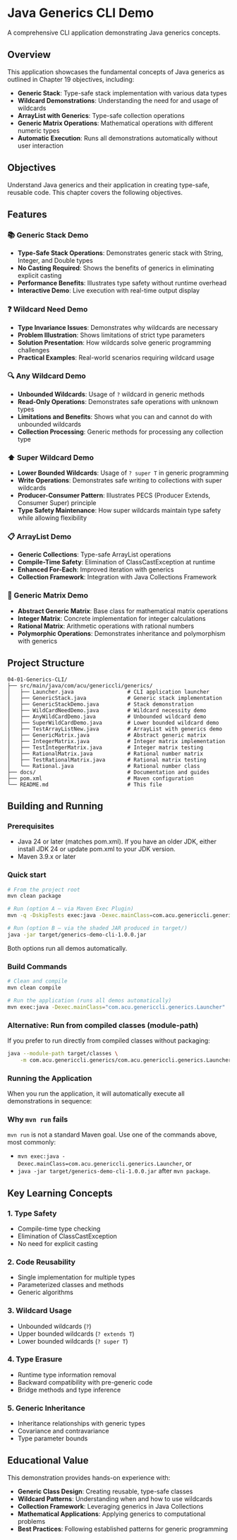 # Java Generics CLI Demo

A comprehensive CLI application demonstrating Java generics concepts.

## Overview

This application showcases the fundamental concepts of Java generics as outlined in Chapter 19 objectives, including:

- **Generic Stack**: Type-safe stack implementation with various data types
- **Wildcard Demonstrations**: Understanding the need for and usage of wildcards
- **ArrayList with Generics**: Type-safe collection operations
- **Generic Matrix Operations**: Mathematical operations with different numeric types
- **Automatic Execution**: Runs all demonstrations automatically without user interaction

## Objectives

Understand Java generics and their application in creating type-safe, reusable code. This chapter covers the following objectives.

## Features

### 📚 Generic Stack Demo
- **Type-Safe Stack Operations**: Demonstrates generic stack with String, Integer, and Double types
- **No Casting Required**: Shows the benefits of generics in eliminating explicit casting
- **Performance Benefits**: Illustrates type safety without runtime overhead
- **Interactive Demo**: Live execution with real-time output display

### ❓ Wildcard Need Demo
- **Type Invariance Issues**: Demonstrates why wildcards are necessary
- **Problem Illustration**: Shows limitations of strict type parameters
- **Solution Presentation**: How wildcards solve generic programming challenges
- **Practical Examples**: Real-world scenarios requiring wildcard usage

### 🔍 Any Wildcard Demo
- **Unbounded Wildcards**: Usage of `?` wildcard in generic methods
- **Read-Only Operations**: Demonstrates safe operations with unknown types
- **Limitations and Benefits**: Shows what you can and cannot do with unbounded wildcards
- **Collection Processing**: Generic methods for processing any collection type

### ⬆️ Super Wildcard Demo
- **Lower Bounded Wildcards**: Usage of `? super T` in generic programming
- **Write Operations**: Demonstrates safe writing to collections with super wildcards
- **Producer-Consumer Pattern**: Illustrates PECS (Producer Extends, Consumer Super) principle
- **Type Safety Maintenance**: How super wildcards maintain type safety while allowing flexibility

### 📋 ArrayList Demo
- **Generic Collections**: Type-safe ArrayList operations
- **Compile-Time Safety**: Elimination of ClassCastException at runtime
- **Enhanced For-Each**: Improved iteration with generics
- **Collection Framework**: Integration with Java Collections Framework

### 🧮 Generic Matrix Demo
- **Abstract Generic Matrix**: Base class for mathematical matrix operations
- **Integer Matrix**: Concrete implementation for integer calculations
- **Rational Matrix**: Arithmetic operations with rational numbers
- **Polymorphic Operations**: Demonstrates inheritance and polymorphism with generics

## Project Structure

```
04-01-Generics-CLI/
├── src/main/java/com/acu/genericcli/generics/
│   ├── Launcher.java                 # CLI application launcher
│   ├── GenericStack.java             # Generic stack implementation
│   ├── GenericStackDemo.java         # Stack demonstration
│   ├── WildCardNeedDemo.java         # Wildcard necessity demo
│   ├── AnyWildCardDemo.java          # Unbounded wildcard demo
│   ├── SuperWildCardDemo.java        # Lower bounded wildcard demo
│   ├── TestArrayListNew.java         # ArrayList with generics demo
│   ├── GenericMatrix.java            # Abstract generic matrix
│   ├── IntegerMatrix.java            # Integer matrix implementation
│   ├── TestIntegerMatrix.java        # Integer matrix testing
│   ├── RationalMatrix.java           # Rational number matrix
│   ├── TestRationalMatrix.java       # Rational matrix testing
│   └── Rational.java                 # Rational number class
├── docs/                             # Documentation and guides
├── pom.xml                           # Maven configuration
└── README.md                         # This file
```

## Building and Running

### Prerequisites

- Java 24 or later (matches pom.xml). If you have an older JDK, either install JDK 24 or update pom.xml to your JDK version.
- Maven 3.9.x or later

### Quick start

```bash
# From the project root
mvn clean package

# Run (option A – via Maven Exec Plugin)
mvn -q -DskipTests exec:java -Dexec.mainClass=com.acu.genericcli.generics.Launcher

# Run (option B – via the shaded JAR produced in target/)
java -jar target/generics-demo-cli-1.0.0.jar
```

Both options run all demos automatically.

### Build Commands

```bash
# Clean and compile
mvn clean compile

# Run the application (runs all demos automatically)
mvn exec:java -Dexec.mainClass="com.acu.genericcli.generics.Launcher"


```

### Alternative: Run from compiled classes (module-path)

If you prefer to run directly from compiled classes without packaging:

```bash
java --module-path target/classes \
	-m com.acu.genericcli.generics/com.acu.genericcli.generics.Launcher
```

### Running the Application

When you run the application, it will automatically execute all demonstrations in sequence:

### Why `mvn run` fails

`mvn run` is not a standard Maven goal. Use one of the commands above, most commonly:

- `mvn exec:java -Dexec.mainClass=com.acu.genericcli.generics.Launcher`, or
- `java -jar target/generics-demo-cli-1.0.0.jar` after `mvn package`.

## Key Learning Concepts

### 1. Type Safety

- Compile-time type checking
- Elimination of ClassCastException
- No need for explicit casting

### 2. Code Reusability

- Single implementation for multiple types
- Parameterized classes and methods
- Generic algorithms

### 3. Wildcard Usage

- Unbounded wildcards (`?`)
- Upper bounded wildcards (`? extends T`)
- Lower bounded wildcards (`? super T`)

### 4. Type Erasure

- Runtime type information removal
- Backward compatibility with pre-generic code
- Bridge methods and type inference

### 5. Generic Inheritance

- Inheritance relationships with generic types
- Covariance and contravariance
- Type parameter bounds

## Educational Value

This demonstration provides hands-on experience with:

- **Generic Class Design**: Creating reusable, type-safe classes
- **Wildcard Patterns**: Understanding when and how to use wildcards
- **Collection Framework**: Leveraging generics in Java Collections
- **Mathematical Applications**: Applying generics to computational problems
- **Best Practices**: Following established patterns for generic programming

